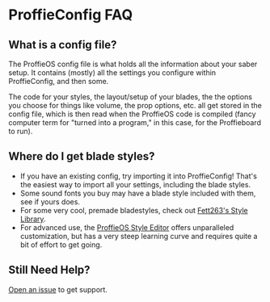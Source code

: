 # ProffieConfig FAQ

## What is a config file?

The ProffieOS config file is what holds all the information about your saber setup. It contains (mostly) all the settings you configure within ProffieConfig, and then some.

The code for your styles, the layout/setup of your blades, the the options you choose for things like volume, the prop options, etc. all get stored in the config file, which is then read when the ProffieOS code is compiled (fancy computer term for "turned into a program," in this case, for the Proffieboard to run).

## Where do I get blade styles?

- If you have an existing config, try importing it into ProffieConfig! That's the easiest way to import all your settings, including the blade styles.
- Some sound fonts you buy may have a blade style included with them, see if yours does.
- For some very cool, premade bladestyles, check out [Fett263's Style Library](https://fett263.com/fett263-proffieOS7-style-library.html).
- For advanced use, the [ProffieOS Style Editor](https://profezzorn.github.io/ProffieOS-StyleEditor/style_editor.html) offers unparalleled customization, but has a very steep learning curve and requires quite a bit of effort to get going.

## Still Need Help?

[Open an issue](issues/new) to get support.
